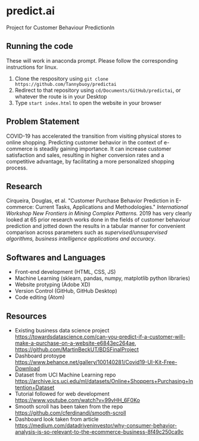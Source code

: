 # predict.ai
Project for Customer Behaviour PredictionIn

## Running the code 
These will work in anaconda prompt. Please follow the corresponding instructions for linux.
1. Clone the respository using `git clone https://github.com/Tannybuoy/predictai` 
2. Redirect to that repository using `cd/Documents/GitHub/predictai`, or whatever the route is in your Desktop
3. Type `start index.html` to open the website in your browser

## Problem Statement

COVID-19 has accelerated the transition from visiting physical stores to online shopping. Predicting customer behavior in the context of e-commerce is steadily gaining importance. It can increase customer satisfaction and sales, resulting in  higher conversion rates and a competitive advantage, by facilitating a more personalized shopping process.

## Research
Cirqueira, Douglas, et al. "Customer Purchase Behavior Prediction in E-commerce: Current Tasks, Applications and Methodologies." *International Workshop New Frontiers in Mining Complex Patterns.* 2019 has very clearly looked at 65 prior research works done in the fields of customer behaviour prediction and jotted down the results in a tabular manner for convenient comparison across parameters such as *supervised/unsupervised algorithms, business intelligence applications and accuracy*.

## Softwares and Languages
* Front-end development (HTML, CSS, JS) 
* Machine Learning (sklearn, pandas, numpy, matplotlib python libraries)
* Website protyping (Adobe XD)
* Version Control (GitHub, GitHub Desktop)
* Code editing (Atom)

## Resources
* Existing business data science project https://towardsdatascience.com/can-you-predict-if-a-customer-will-make-a-purchase-on-a-website-e6843ec264ae, https://github.com/MartinBeckUT/BDSFinalProject
* Dashboard protoype https://www.behance.net/gallery/100140281/Covid19-UI-Kit-Free-Download
* Dataset from UCI Machine Learning repo https://archive.ics.uci.edu/ml/datasets/Online+Shoppers+Purchasing+Intention+Dataset
* Tutorial followed for web development https://www.youtube.com/watch?v=99vHH_6F0Ko
* Smooth scroll has been taken from the repo https://github.com/cferdinandi/smooth-scroll
* Dashboard look taken from article https://medium.com/datadriveninvestor/why-consumer-behavior-analysis-is-so-relevant-to-the-ecommerce-business-8f49c250ca9c
